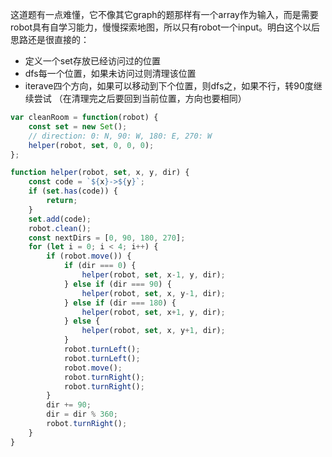这道题有一点难懂，它不像其它graph的题那样有一个array作为输入，而是需要robot具有自学习能力，慢慢探索地图，所以只有robot一个input。明白这个以后思路还是很直接的：
* 定义一个set存放已经访问过的位置
* dfs每一个位置，如果未访问过则清理该位置
* iterave四个方向，如果可以移动到下个位置，则dfs之，如果不行，转90度继续尝试 （在清理完之后要回到当前位置，方向也要相同）

```javascript
var cleanRoom = function(robot) {
    const set = new Set();
    // direction: 0: N, 90: W, 180: E, 270: W
    helper(robot, set, 0, 0, 0);
};

function helper(robot, set, x, y, dir) {
    const code = `${x}->${y}`;
    if (set.has(code)) {
        return;
    }
    set.add(code);
    robot.clean();
    const nextDirs = [0, 90, 180, 270];
    for (let i = 0; i < 4; i++) {
        if (robot.move()) {
            if (dir === 0) {
                helper(robot, set, x-1, y, dir);
            } else if (dir === 90) {
                helper(robot, set, x, y-1, dir);
            } else if (dir === 180) {
                helper(robot, set, x+1, y, dir);
            } else {
                helper(robot, set, x, y+1, dir);
            }
            robot.turnLeft();
            robot.turnLeft();
            robot.move();
            robot.turnRight(); 
            robot.turnRight();
        }
        dir += 90;
        dir = dir % 360;
        robot.turnRight();
    }
}
```